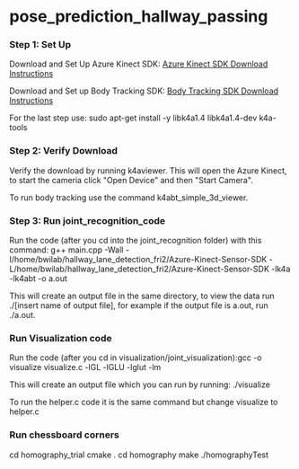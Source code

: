 # pose_prediction_hallway_passing

### Step 1: Set Up
Download and Set Up Azure Kinect SDK: [Azure Kinect SDK Download Instructions](https://learn.microsoft.com/en-us/azure/kinect-dk/sensor-sdk-download)

Download and Set up Body Tracking SDK: [Body Tracking SDK Download Instructions](https://learn.microsoft.com/en-us/azure/kinect-dk/body-sdk-setup)

For the last step use: sudo apt-get install -y libk4a1.4 libk4a1.4-dev k4a-tools

### Step 2: Verify Download
Verify the download by running k4aviewer. This will open the Azure Kinect, to start the cameria click "Open Device" and then "Start Camera".

To run body tracking use the command k4abt_simple_3d_viewer.

### Step 3: Run joint_recognition_code
Run the code (after you cd into the joint_recognition folder) with this command: g++ main.cpp -Wall -I/home/bwilab/hallway_lane_detection_fri2/Azure-Kinect-Sensor-SDK -L/home/bwilab/hallway_lane_detection_fri2/Azure-Kinect-Sensor-SDK -lk4a -lk4abt -o a.out

This will create an output file in the same directory, to view the data run ./[insert name of output file], for example if the output file is a.out, run ./a.out.

### Run Visualization code
Run the code (after you cd in visualization/joint_visualization):gcc -o visualize visualize.c -lGL -lGLU -lglut -lm 

This will create an output file which you can run by running: ./visualize

To run the helper.c code it is the same command but change visualize to helper.c


### Run chessboard corners
cd homography_trial
cmake .
cd homography
make
./homographyTest
